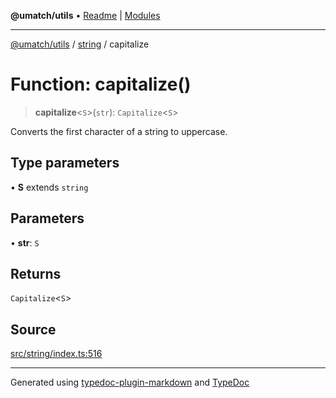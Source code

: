 **@umatch/utils** • [Readme](../../index.md) \| [Modules](../../modules.md)

***

[@umatch/utils](../../modules.md) / [string](../index.md) / capitalize

# Function: capitalize()

> **capitalize**\<`S`\>(`str`): `Capitalize`\<`S`\>

Converts the first character of a string to uppercase.

## Type parameters

• **S** extends `string`

## Parameters

• **str**: `S`

## Returns

`Capitalize`\<`S`\>

## Source

[src/string/index.ts:516](https://github.com/umatch-oficial/utils/blob/1c5b195/src/string/index.ts#L516)

***

Generated using [typedoc-plugin-markdown](https://www.npmjs.com/package/typedoc-plugin-markdown) and [TypeDoc](https://typedoc.org/)
